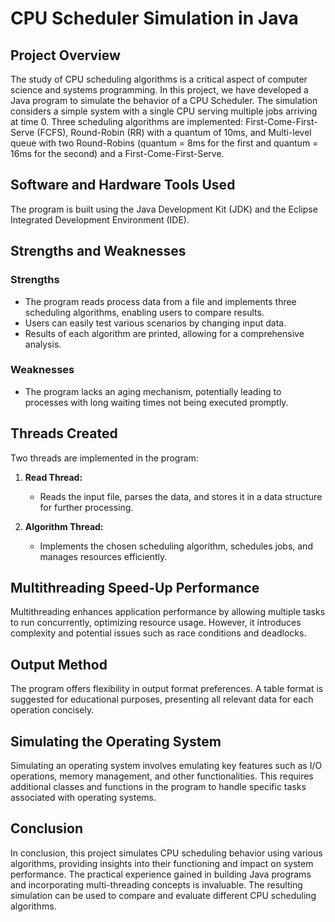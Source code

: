 ﻿# CPU Scheduler Simulation in Java

## Project Overview

The study of CPU scheduling algorithms is a critical aspect of computer science and systems programming. In this project, we have developed a Java program to simulate the behavior of a CPU Scheduler. The simulation considers a simple system with a single CPU serving multiple jobs arriving at time 0. Three scheduling algorithms are implemented: First-Come-First-Serve (FCFS), Round-Robin (RR) with a quantum of 10ms, and Multi-level queue with two Round-Robins (quantum = 8ms for the first and quantum = 16ms for the second) and a First-Come-First-Serve.

## Software and Hardware Tools Used

The program is built using the Java Development Kit (JDK) and the Eclipse Integrated Development Environment (IDE).

## Strengths and Weaknesses

### Strengths
- The program reads process data from a file and implements three scheduling algorithms, enabling users to compare results.
- Users can easily test various scenarios by changing input data.
- Results of each algorithm are printed, allowing for a comprehensive analysis.

### Weaknesses
- The program lacks an aging mechanism, potentially leading to processes with long waiting times not being executed promptly.

## Threads Created

Two threads are implemented in the program:

1. **Read Thread:**
   - Reads the input file, parses the data, and stores it in a data structure for further processing.

2. **Algorithm Thread:**
   - Implements the chosen scheduling algorithm, schedules jobs, and manages resources efficiently.

## Multithreading Speed-Up Performance

Multithreading enhances application performance by allowing multiple tasks to run concurrently, optimizing resource usage. However, it introduces complexity and potential issues such as race conditions and deadlocks.

## Output Method

The program offers flexibility in output format preferences. A table format is suggested for educational purposes, presenting all relevant data for each operation concisely.

## Simulating the Operating System

Simulating an operating system involves emulating key features such as I/O operations, memory management, and other functionalities. This requires additional classes and functions in the program to handle specific tasks associated with operating systems.

## Conclusion

In conclusion, this project simulates CPU scheduling behavior using various algorithms, providing insights into their functioning and impact on system performance. The practical experience gained in building Java programs and incorporating multi-threading concepts is invaluable. The resulting simulation can be used to compare and evaluate different CPU scheduling algorithms.
